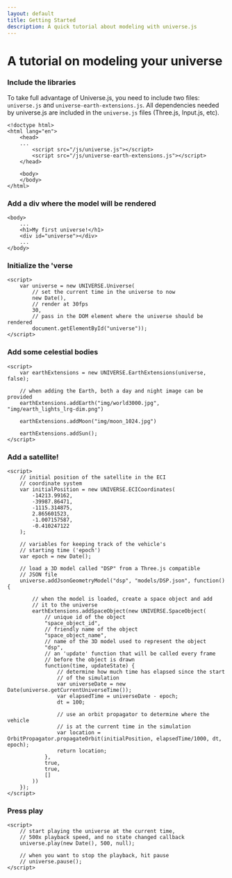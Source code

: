 ```yaml
---
layout: default
title: Getting Started
description: A quick tutorial about modeling with universe.js
---
```


<div class="page-header">
    <h1>A tutorial on modeling your universe</h1>
</div>

### Include the libraries
To take full advantage of Universe.js, you need to include two files: 
`universe.js` and `universe-earth-extensions.js`. All dependencies needed
by universe.js are included in the `universe.js` files (Three.js, 
Input.js, etc).

    <!doctype html>
    <html lang="en">
        <head>
        ...
            <script src="/js/universe.js"></script>
            <script src="/js/universe-earth-extensions.js"></script>
        </head>

        <body>
        </body>
    </html>

### Add a div where the model will be rendered

    <body>
        ...
        <h1>My first universe!</h1>
        <div id="universe"></div>
        ...
    </body>

### Initialize the 'verse

    <script>
        var universe = new UNIVERSE.Universe(
            // set the current time in the universe to now
            new Date(), 
            // render at 30fps
            30, 
            // pass in the DOM element where the universe should be rendered
            document.getElementById("universe"));
    </script>

### Add some celestial bodies

    <script>
        var earthExtensions = new UNIVERSE.EarthExtensions(universe, false);

        // when adding the Earth, both a day and night image can be provided
        earthExtensions.addEarth("img/world3000.jpg", "img/earth_lights_lrg-dim.png")

        earthExtensions.addMoon("img/moon_1024.jpg")

        earthExtensions.addSun();
    </script>


### Add a satellite!

    <script>
        // initial position of the satellite in the ECI
        // coordinate system
        var initialPosition = new UNIVERSE.ECICoordinates(
            -14213.99162,
            -39987.86471,
            -1115.314875,
            2.865601523,
            -1.007157587,
            -0.410247122
        );

        // variables for keeping track of the vehicle's 
        // starting time ('epoch')
        var epoch = new Date();

        // load a 3D model called "DSP" from a Three.js compatible
        // JSON file
        universe.addJsonGeometryModel("dsp", "models/DSP.json", function() {

            // when the model is loaded, create a space object and add
            // it to the universe
            earthExtensions.addSpaceObject(new UNIVERSE.SpaceObject(
                // unique id of the object
                "space_object_id",
                // friendly name of the object
                "space_object_name",
                // name of the 3D model used to represent the object
                "dsp",
                // an 'update' function that will be called every frame
                // before the object is drawn
                function(time, updateState) {
                    // determine how much time has elapsed since the start
                    // of the simulation
                    var universeDate = new Date(universe.getCurrentUniverseTime());
                    var elapsedTime = universeDate - epoch;
                    dt = 100;

                    // use an orbit propagator to determine where the vehicle
                    // is at the current time in the simulation
                    var location = OrbitPropagator.propagateOrbit(initialPosition, elapsedTime/1000, dt, epoch);
                    return location;
                },
                true,
                true,
                []
            ))
        });
    </script>

### Press play

    <script>
        // start playing the universe at the current time,
        // 500x playback speed, and no state changed callback
        universe.play(new Date(), 500, null);

        // when you want to stop the playback, hit pause
        // universe.pause();
    </script>

